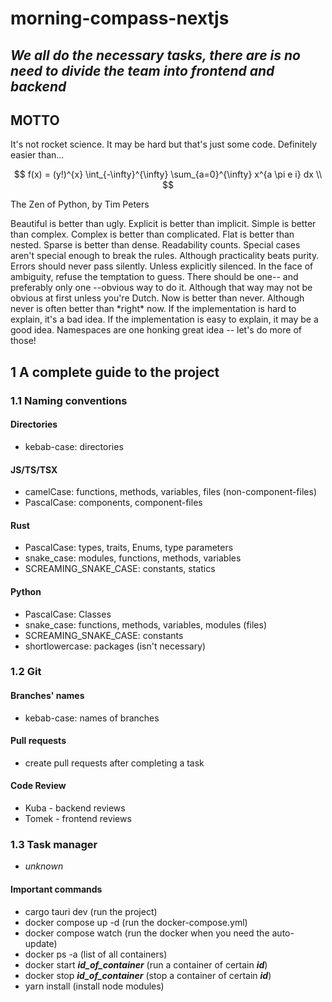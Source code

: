 # morning-compass-nextjs

## **_We all do the necessary tasks, there are is no need to divide the team into frontend and backend_**

## MOTTO

It's not rocket science. It may be hard but that's just some code.
Definitely easier than...

$$
f(x) = (y!)^{x} \int_{-\infty}^{\infty} \sum_{a=0}^{\infty} x^{a \pi e i} dx \\
$$

The Zen of Python, by Tim Peters

Beautiful is better than ugly.
Explicit is better than implicit.
Simple is better than complex.
Complex is better than complicated.
Flat is better than nested.
Sparse is better than dense.
Readability counts.
Special cases aren't special enough to break the rules.
Although practicality beats purity.
Errors should never pass silently.
Unless explicitly silenced.
In the face of ambiguity, refuse the temptation to guess.
There should be one-- and preferably only one --obvious way to do it.
Although that way may not be obvious at first unless you're Dutch.
Now is better than never.
Although never is often better than \*right\* now.
If the implementation is hard to explain, it's a bad idea.
If the implementation is easy to explain, it may be a good idea.
Namespaces are one honking great idea -- let's do more of those!

## 1 A complete guide to the project

### 1.1 Naming conventions

#### Directories

- kebab-case: directories

#### JS/TS/TSX

- camelCase: functions, methods, variables, files (non-component-files)
- PascalCase: components, component-files

#### Rust

- PascalCase: types, traits, Enums, type parameters
- snake_case: modules, functions, methods, variables
- SCREAMING_SNAKE_CASE: constants, statics

#### Python

- PascalCase: Classes
- snake_case: functions, methods, variables, modules (files)
- SCREAMING_SNAKE_CASE: constants
- shortlowercase: packages (isn't necessary)

### 1.2 Git

#### Branches' names

- kebab-case: names of branches

#### Pull requests

- create pull requests after completing a task

#### Code Review

- Kuba - backend reviews
- Tomek - frontend reviews

### 1.3 Task manager

- _unknown_

#### Important commands

- cargo tauri dev (run the project)
- docker compose up -d (run the docker-compose.yml)
- docker compose watch (run the docker when you need the auto-update)
- docker ps -a (list of all containers)
- docker start **_id_of_container_** (run a container of certain **_id_**)
- docker stop **_id_of_container_** (stop a container of certain **_id_**)
- yarn install (install node modules)
